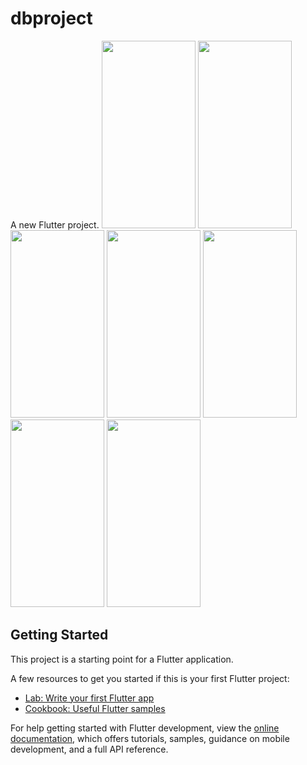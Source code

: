 # dbproject

A new Flutter project.
<img src="https://github.com/user-attachments/assets/fc48b147-dcf7-49f3-b88a-ff8b8ca2fccb" width=150 height=300>
<img src="https://github.com/user-attachments/assets/3a57e5b6-e25f-4bb1-b9ea-8c8fa7d3009e" width=150 height=300>
<img src="https://github.com/user-attachments/assets/213e7ec1-1ade-48a9-8ec6-3895bffaff54" width=150 height=300>
<img src="https://github.com/user-attachments/assets/725069d4-9b55-41f8-9cc1-14571363946a" width=150 height=300>
<img src="https://github.com/user-attachments/assets/8139a565-8d35-4879-ae59-397bd1a200d4" width=150 height=300>
<img src="https://github.com/user-attachments/assets/f512c168-e16f-40f3-a3fb-a8d3f24a5491" width=150 height=300>
<img src="https://github.com/user-attachments/assets/8b4b9137-75e8-4671-aac9-67eae26f0296" width=150 height=300>

## Getting Started

This project is a starting point for a Flutter application.

A few resources to get you started if this is your first Flutter project:

- [Lab: Write your first Flutter app](https://docs.flutter.dev/get-started/codelab)
- [Cookbook: Useful Flutter samples](https://docs.flutter.dev/cookbook)

For help getting started with Flutter development, view the
[online documentation](https://docs.flutter.dev/), which offers tutorials,
samples, guidance on mobile development, and a full API reference.
